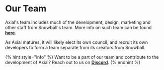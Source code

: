 # Our Team

Axial's team includes much of the development, design, marketing and other staff from Snowball's team. More info on such team can be found [**here**](https://snowballs.gitbook.io/snowball-docs/resources/our-team).

As Axial matures, it will likely elect its own council, and recruit its own developers to form a team separate from its creators from Snowball.

{% hint style="info" %}
Want to be a part of our team and contribute to the development of Axial? Reach out to us on [**Discord**](https://discord.gg/NPsxMhcCrS).
{% endhint %}
